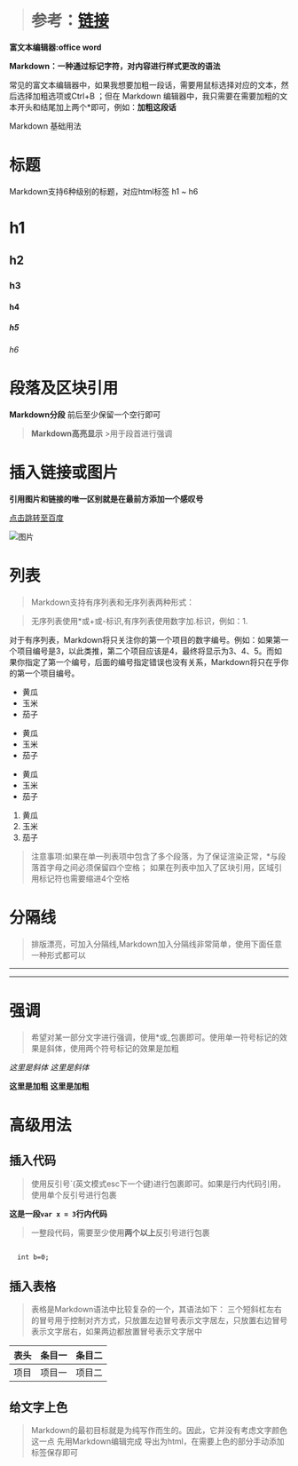 > # 参考：[链接](https://www.jianshu.com/p/335db5716248)

**富文本编辑器:office word**

**Markdown：一种通过标记字符，对内容进行样式更改的语法**

常见的富文本编辑器中，如果我想要加粗一段话，需要用鼠标选择对应的文本，然后选择加粗选项或Ctrl+B ；但在 Markdown 编辑器中，我只需要在需要加粗的文本开头和结尾加上两个*即可，例如：**加粗这段话**


Markdown 基础用法
# 标题
Markdown支持6种级别的标题，对应html标签 h1 ~ h6
# h1
## h2
### h3
#### h4
##### h5
###### h6


# 段落及区块引用

**Markdown分段** 前后至少保留一个空行即可

> **Markdown高亮显示** >用于段首进行强调


# 插入链接或图片

**引用图片和链接的唯一区别就是在最前方添加一个感叹号**

[点击跳转至百度](http://www.baidu.com)

![图片](https://upload-images.jianshu.io/upload_images/703764-605e3cc2ecb664f6.jpg?imageMogr2/auto-orient/strip%7CimageView2/2/w/1240)


# 列表

> Markdown支持有序列表和无序列表两种形式：

> 无序列表使用*或+或-标识,有序列表使用数字加.标识，例如：1.

对于有序列表，Markdown将只关注你的第一个项目的数字编号。例如：如果第一个项目编号是3，以此类推，第二个项目应该是4，最终将显示为3、4、5。而如果你指定了第一个编号，后面的编号指定错误也没有关系，Markdown将只在乎你的第一个项目编号。


* 黄瓜
* 玉米
* 茄子

+ 黄瓜
+ 玉米
+ 茄子

- 黄瓜
- 玉米
- 茄子

1. 黄瓜
2. 玉米
3. 茄子

> 注意事项:如果在单一列表项中包含了多个段落，为了保证渲染正常，*与段落首字母之间必须保留四个空格；
          如果在列表中加入了区块引用，区域引用标记符也需要缩进4个空格
          
          
# 分隔线 
> 排版漂亮，可加入分隔线,Markdown加入分隔线非常简单，使用下面任意一种形式都可以
***
---


# 强调
> 希望对某一部分文字进行强调，使用*或_包裹即可。使用单一符号标记的效果是斜体，使用两个符号标记的效果是加粗

*这里是斜体*
_这里是斜体_

**这里是加粗**
__这里是加粗__


# 高级用法
## 插入代码
> 使用反引号`(英文模式esc下一个键)进行包裹即可。如果是行内代码引用，使用单个反引号进行包裹


**这是一段`var x = 3`行内代码**
>一整段代码，需要至少使用**两个以上**反引号进行包裹


```int a=0;

  int b=0;
```


## 插入表格
> 表格是Markdown语法中比较复杂的一个，其语法如下：
三个短斜杠左右的冒号用于控制对齐方式，只放置左边冒号表示文字居左，只放置右边冒号表示文字居右，如果两边都放置冒号表示文字居中

表头|条目一|条目二
:---:|:---:|:---:
项目|项目一|项目二


## 给文字上色
> Markdown的最初目标就是为纯写作而生的。因此，它并没有考虑文字颜色这一点
> 先用Markdown编辑完成
> 导出为html，在需要上色的部分手动添加标签<font color='#ff0000'></font>保存即可
